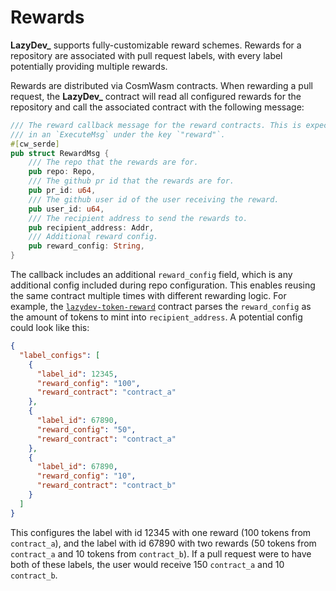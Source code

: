 # Rewards

**LazyDev\_** supports fully-customizable reward schemes. Rewards for a repository are associated with pull request labels, with every label potentially providing multiple rewards.

Rewards are distributed via CosmWasm contracts. When rewarding a pull request, the **LazyDev\_** contract will read all configured rewards for the repository and call the associated contract with the following message:

```rust
/// The reward callback message for the reward contracts. This is expected to be
/// in an `ExecuteMsg` under the key `"reward"`.
#[cw_serde]
pub struct RewardMsg {
    /// The repo that the rewards are for.
    pub repo: Repo,
    /// The github pr id that the rewards are for.
    pub pr_id: u64,
    /// The github user id of the user receiving the reward.
    pub user_id: u64,
    /// The recipient address to send the rewards to.
    pub recipient_address: Addr,
    /// Additional reward config.
    pub reward_config: String,
}
```

The callback includes an additional `reward_config` field, which is any additional config included during repo configuration. This enables reusing the same contract multiple times with different rewarding logic. For example, the [`lazydev-token-reward`](rewards/token.md) contract parses the `reward_config` as the amount of tokens to mint into `recipient_address`. A potential config could look like this:

```json
{
  "label_configs": [
    {
      "label_id": 12345,
      "reward_config": "100",
      "reward_contract": "contract_a"
    },
    {
      "label_id": 67890,
      "reward_config": "50",
      "reward_contract": "contract_a"
    },
    {
      "label_id": 67890,
      "reward_config": "10",
      "reward_contract": "contract_b"
    }
  ]
}
```

This configures the label with id 12345 with one reward (100 tokens from `contract_a`), and the label with id 67890 with two rewards (50 tokens from `contract_a` and 10 tokens from `contract_b`). If a pull request were to have both of these labels, the user would receive 150 `contract_a` and 10 `contract_b`.
